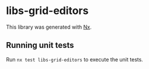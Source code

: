 # libs-grid-editors

This library was generated with [Nx](https://nx.dev).

## Running unit tests

Run `nx test libs-grid-editors` to execute the unit tests.
